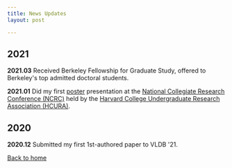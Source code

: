 ```yaml
---
title: News Updates
layout: post

---
```


## 2021

**2021.03** Received Berkeley Fellowship for Graduate Study, offered to Berkeley's top admitted doctoral students. 

**2021.01** Did my first [poster](/assets/posters/NCRC_poster.pdf) presentation at the [National Collegiate Research Conference (NCRC)](https://www.hcura.org/ncrc-2021) held by the [Harvard College Undergraduate Research Association (HCURA)](https://www.hcura.org/about).

## 2020

**2020.12** Submitted my first 1st-authored paper to VLDB '21.

[Back to home](/)